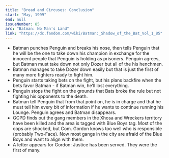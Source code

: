 ```yaml
---
title: "Bread and Circuses: Conclusion"
start: "May, 1999"
end: null
issueNumber: 85
arc: "Batman: No Man's Land"
link: "https://dc.fandom.com/wiki/Batman:_Shadow_of_the_Bat_Vol_1_85"
---
```


- Batman punches Penguin and breaks his nose, then tells Penguin that he will be the one to take down his champion in exchange for the innocent people that Penguin is holding as prisoners. Penguin agrees, but Batman must take down not only Dozer but all of the his henchmen.
- Batman manages to take Dozer down easily but that is just the first of many more fighters ready to fight him.
- Penguin starts taking bets on the fight, but his plans backfire when the bets favor Batman - if Batman win, he’ll lost everything.
- Penguin stops the fight on the grounds that Bats broke the rule but not fighting his opponents to the death.
- Batman tell Penguin that from that point on, he is in charge and that he must tell him every bit of information if he wants to continue running his Lounge. Penguin agrees and Batman disappears.
- GCPD finds out the gang members in the Xhosa and Wreckers territory have been killed and the area is tagged with Blue Boys tag. Most of the cops are shocked, but Com. Gordon knows too well who is responsible (probably Two-Face). Now most gangs in the city are afraid of the Blue Boys and want to align with them.
- A letter appears for Gordon: Justice has been served. They were the first of many.
